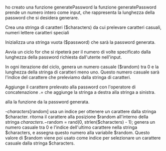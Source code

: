 ho creato una funzione generatePassword 
la funzione generatePassword prende un numero intero come input, che rappresenta la lunghezza della password che si desidera generare.

Crea una stringa di caratteri ($characters) da cui prelevare caratteri casuali, numeri lettere caratteri speciali

Inizializza una stringa vuota ($password) che sarà la password generata.

Avvia un ciclo for che si ripeterà per il numero di volte specificato dalla lunghezza della password richiesta dall'utente nell'input.

In ogni iterazione del ciclo, genera un numero casuale ($random) tra 0 e la lunghezza della stringa di caratteri meno uno. Questo numero casuale sarà l'indice del carattere che preleviamo dalla stringa di caratteri.

Aggiunge il carattere prelevato alla password con l'operatore di concatenazione .= che aggiunge la stringa a destra alla stringa a sinistra.

alla  la funzione da la password generata.

-$characters[$random] usa un indice per ottenere un carattere dalla stringa $character. ritorna il carattere alla posizione $random all'interno della stringa $characters.
-$random = rand(0, strlen($characters) - 1); genera un numero casuale tra 0 e l'indice dell'ultimo carattere nella stringa $characters, e assegna questo numero alla variabile $random. Questo valore di $random viene poi usato come indice per selezionare un carattere casuale dalla stringa $characters.